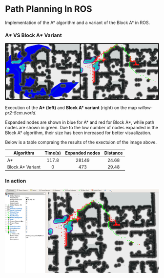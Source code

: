 # Path Planning In ROS

Implementation of the A\* algorithm and a variant of the Block A\* in ROS.

### A\* VS Block A\* Variant

![Comparison](https://raw.githubusercontent.com/FedericoGarciaGarcia/PathPlanningInROS/master/PathPlanningInROS/Pictures/3_a.png)

Execution of the **A\* (left)** and **Block A\* variant** (right) on the map *willow-pr2-5cm.world*.

Expanded nodes are shown in blue for A\* and red for Block A\*, while path nodes are shown in green. Due to the low number of nodes expanded in the Block A\* algorithm, their size has been increased for better visualization.

Below is a table compraing the results of the exectuion of the image above.

| Algorithm         |  Time(s)      |  Expanded nodes | Distance |
|-------------------|:-------------:|:---------------:|:--------:|
| A\*               | 117.8         | 28149           | 24.68    |
| Block A\* Variant | 0             | 473             | 29.48    |

### In action

![Title](https://raw.githubusercontent.com/FedericoGarciaGarcia/PathPlanningInROS/master/PathPlanningInROS/Pictures/3_ba256.png)